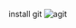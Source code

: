 install git
![agit](https://github.com/Adarshkulal/adarshvdi/assets/149968080/a0191b46-94b8-46d4-a0fa-d17d364bfb1b)
